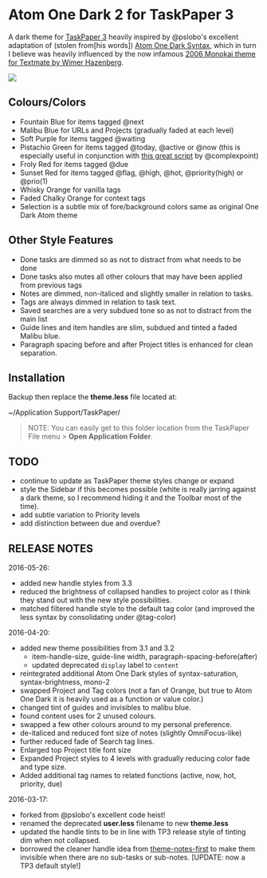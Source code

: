 # Atom One Dark 2 for TaskPaper 3

A dark theme for [TaskPaper 3](http://taskpaper.com) heavily inspired by @pslobo's excellent adaptation of (stolen from[his words]) [Atom One Dark Syntax](https://github.com/atom/one-dark-syntax), which in turn I believe was heavily influenced by the now infamous [2006 Monokai theme for Textmate by Wimer Hazenberg](http://www.monokai.nl/blog/2006/07/15/textmate-color-theme/).

![](https://raw.githubusercontent.com/jasonshanks/TaskPaper-Atom-One-Dark/master/Preview.png)

## Colours/Colors

- Fountain Blue for items tagged @next
- Malibu Blue for URLs and Projects (gradually faded at each level)
- Soft Purple for items tagged @waiting
- Pistachio Green for items tagged @today, @active or @now (this is especially useful in conjunction with [this great script](http://support.hogbaysoftware.com/t/script-displaying-the-active-task-in-the-os-x-menu-bar/1290) by @complexpoint)
- Froly Red for items tagged @due
- Sunset Red for items tagged @flag, @high, @hot, @priority(high) or @prio(1)
- Whisky Orange for vanilla tags
- Faded Chalky Orange for context tags
- Selection is a subtle mix of fore/background colors same as original One Dark Atom theme

## Other Style Features

- Done tasks are dimmed so as not to distract from what needs to be done
- Done tasks also mutes all other colours that may have been applied from previous tags
- Notes are dimmed, non-italiced and slightly smaller in relation to tasks.
- Tags are always dimmed in relation to task text.
- Saved searches are a very subdued tone so as not to distract from the main list
- Guide lines and item handles are slim, subdued and tinted a faded Malibu blue.
- Paragraph spacing before and after Project titles is enhanced for clean separation.

## Installation

Backup then replace the **theme.less** file located at:

  ~/Application Support/TaskPaper/

> NOTE: You can easily get to this folder location from the TaskPaper File menu > **Open Application Folder**.

## TODO

- continue to update as TaskPaper theme styles change or expand
- style the Sidebar if this becomes possible (white is really jarring against a dark theme, so I recommend hiding it and the Toolbar most of the time).
- add subtle variation to Priority levels
- add distinction between due and overdue?

## RELEASE NOTES

2016-05-26:

- added new handle styles from 3.3
- reduced the brightness of collapsed handles to project color as I think they stand out with the new style possibilities.
- matched filtered handle style to the default tag color (and improved the less syntax by consolidating under @tag-color)

2016-04-20:

- added new theme possibilities from 3.1 and 3.2
  - item-handle-size, guide-line width, paragraph-spacing-before(after)
  - updated deprecated ```display``` label to ```content```
- reintegrated additional Atom One Dark styles of syntax-saturation, syntax-brightness, mono-2
- swapped Project and Tag colors (not a fan of Orange, but true to Atom One Dark it is heavily used as a function or value color.)
- changed tint of guides and invisibles to malibu blue.
- found content uses for 2 unused colours.
- swapped a few other colours around to my personal preference.
- de-italiced and reduced font size of notes (slightly OmniFocus-like)
- further reduced fade of Search tag lines.
- Enlarged top Project title font size
- Expanded Project styles to 4 levels with gradually reducing color fade and type size.
- Added additional tag names to related functions (active, now, hot, priority, due)

2016-03-17:

- forked from @pslobo's excellent code heist!
- renamed the deprecated **user.less** filename to new **theme.less**
- updated the handle tints to be in line with TP3 release style of tinting dim when not collapsed.
- borrowed the cleaner handle idea from [theme-notes-first](https://github.com/pascallaliberte/theme-notes-first) to make them invisible when there are no sub-tasks or sub-notes. [UPDATE: now a TP3 default style!]

